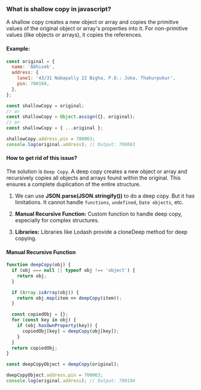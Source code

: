 ### What is shallow copy in javascript?

A shallow copy creates a new object or array and copies the primitive values of the original object or array's properties into it. For non-primitive values (like objects or arrays), it copies the references.

#### Example:

```js
const original = {
  name: 'Abhisek',
  address: {
    lane1: '43/31 Nabapally 22 Bigha, P.O.: Joka, Thakurpukur',
    pin: 700104,
  },
};

const shallowCopy = original;
// or
const shallowCopy = Object.assign({}, original);
// or
const shallowCopy = { ...original };

shallowCopy.address.pin = 700063;
console.log(original.address); // Output: 700063
```

#### How to get rid of this issue?

The solution is `Deep Copy`. A deep copy creates a new object or array and recursively copies all objects and arrays found within the original. This ensures a complete duplication of the entire structure.

1. We can use **JSON.parse(JSON.stringify())** to do a deep copy. But it has limitations. It cannot handle `functions`, `undefined`, `Date objects`, etc.

2. **Manual Recursive Function:** Custom function to handle deep copy, especially for complex structures.

3. **Libraries:** Libraries like Lodash provide a cloneDeep method for deep copying.

#### Manual Recursive Function

```js
function deepCopy(obj) {
  if (obj === null || typeof obj !== 'object') {
    return obj;
  }

  if (Array.isArray(obj)) {
    return obj.map(item => deepCopy(item));
  }

  const copiedObj = {};
  for (const key in obj) {
    if (obj.hasOwnProperty(key)) {
      copiedObj[key] = deepCopy(obj[key]);
    }
  }
  return copiedObj;
}

const deepCopyObject = deepCopy(original);

deepCopyObject.address.pin = 700063;
console.log(original.address); // Output: 700104
```
